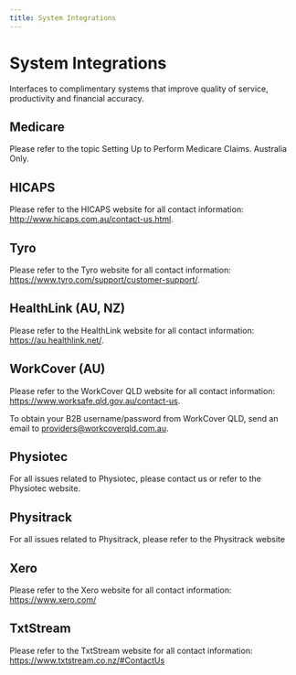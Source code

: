 ```yaml
---
title: System Integrations
---
```


# System Integrations

Interfaces to complimentary systems that improve quality of service, productivity and financial accuracy.

## Medicare

Please refer to the topic Setting Up to Perform Medicare Claims. Australia Only.

## HICAPS

Please refer to the HICAPS website for all contact information: http://www.hicaps.com.au/contact-us.html.

## Tyro

Please refer to the Tyro website for all contact information: https://www.tyro.com/support/customer-support/.

## HealthLink (AU, NZ)

Please refer to the HealthLink website for all contact information: https://au.healthlink.net/.

## WorkCover (AU)

Please refer to the WorkCover QLD website for all contact information: https://www.worksafe.qld.gov.au/contact-us.

To obtain your B2B username/password from WorkCover QLD, send an email to providers@workcoverqld.com.au.

## Physiotec

For all issues related to Physiotec, please contact us or refer to the Physiotec website.

## Physitrack

For all issues related to Physitrack, please refer to the Physitrack website

## Xero

Please refer to the Xero website for all contact information: https://www.xero.com/

## TxtStream

Please refer to the TxtStream website for all contact information: https://www.txtstream.co.nz/#ContactUs
